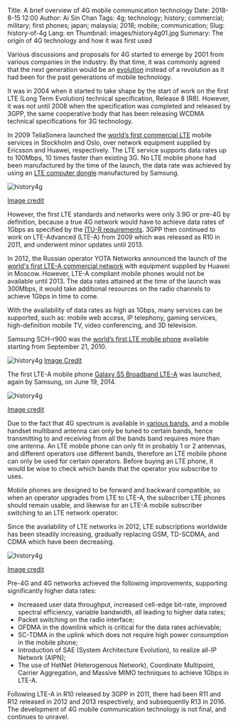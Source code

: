 Title: A brief overview of 4G mobile communication technology
Date: 2018-8-15 12:00
Author: Ai Sin Chan
Tags: 4g; technology; history; commercial; military; first phones; japan; malaysia; 2018; mobile; communication; 
Slug: history-of-4g
Lang: en
Thumbnail: images/history4g01.jpg
Summary: The origin of 4G technology and how it was first used

Various discussions and proposals for 4G started to emerge by 2001 from various companies in the industry. By that time, it was commonly agreed that the next generation would be an [evolution](http://www.gsmhistory.com/lte4g/) instead of a revolution as it had been for the past generations of mobile technology. 

It was in 2004 when it started to take shape by the start of work on the first LTE (Long Term Evolution) technical specification, Release 8 (R8). However, it was not until 2008 when the specification was completed and released by 3GPP, the same cooperative body that has been releasing WCDMA technical specifications for 3G technology. 

In 2009 TeliaSonera launched the [world’s first commercial LTE](https://www.telegeography.com/products/commsupdate/articles/2009/12/14/teliasonera-launches-worlds-first-commercial-lte-networks-in-sweden-and-norway/) mobile services in Stockholm and Oslo, over network equipment supplied by Ericsson and Huawei, respectively. The LTE service supports data rates up to 100Mbps, 10 times faster than existing 3G. No LTE mobile phone had been manufactured by the time of the launch, the data rate was achieved by using an [LTE computer dongle](https://www.samsung.com/us/news/newsPreviewRead.do?news_seq=16602) manufactured by Samsung.
 
![history4g](/images/history4g01.jpg)

[Image credit](https://phys.org/news/2009-12-samsung-lte-dongle-teliasonera-world.html)

However, the first LTE standards and networks were only 3.9G or pre-4G by definition, because a true 4G network would have to achieve data rates of 1Gbps as specified by the [ITU-R requirements](http://www.itu.int/pub/R-REP-M.2134-2008/en). 3GPP then continued to work on LTE-Advanced (LTE-A) from 2009 which was released as R10 in 2011, and underwent minor updates until 2013. 

In 2012, the Russian operator YOTA Networks announced the launch of the [world's first LTE-A commercial network](https://www.unwiredinsight.com/2012/lte-advanced-russia) with equipment supplied by Huawei in Moscow. However, LTE-A compliant mobile phones would not be available until 2013. The data rates attained at the time of the launch was 300Mbps, it would take additional resources on the radio channels to achieve 1Gbps in time to come. 

With the availability of data rates as high as 1Gbps, many services can be supported, such as: mobile web access, IP telephony, gaming services, high-definition mobile TV, video conferencing, and 3D television.

Samsung SCH-r900 was the [world’s first LTE mobile phone](http://www.gsmhistory.com/samsung-sch-r900/) available starting from September 21, 2010.

![history4g](/images/history4g02.jpg)
[Image Credit](http://www.gsmhistory.com/samsung-sch-r900/)

The first LTE-A mobile phone [Galaxy S5 Broadband LTE-A](https://news.samsung.com/global/samsung-launches-worlds-first-broadband-lte-a-smartphone) was launched, again by Samsung, on June 19, 2014. 
 
![history4g](/images/history4g03.jpg)

[Image credit](http://gizmomaniacs.com/samsung-galaxy-s5-broadband-lte-a-unveiled)

Due to the fact that 4G spectrum is available in [various bands](https://www.electronicdesign.com/4g/introduction-lte-advanced-real-4g), and a mobile handset multiband antenna can only be tuned to certain bands, hence transmitting to and receiving from all the bands band requires more than one antenna. An LTE mobile phone can only fit in probably 1 or 2 antennas, and different operators use different bands, therefore an LTE mobile phone can only be used for certain operators. Before buying an LTE phone, it would be wise to check which bands that the operator you subscribe to uses.

Mobile phones are designed to be forward and backward compatible, so when an operator upgrades from LTE to LTE-A, the subscriber LTE phones should remain usable, and likewise for an LTE-A mobile subscriber switching to an LTE network operator. 

Since the availability of LTE networks in 2012, LTE subscriptions worldwide has been steadily increasing, gradually replacing GSM, TD-SCDMA, and CDMA which have been decreasing. 

![history4g](/images/history4g04.jpg)

[Image credit](https://www.ericsson.com/en/mobility-report/mobility-visualizer)

Pre-4G and 4G networks achieved the following improvements, supporting significantly higher data rates:

-	Increased user data throughput, increased cell-edge bit-rate, improved spectral efficiency, variable bandwidth, all leading to higher data rates;
-	Packet switching on the radio interface; 
-	OFDMA in the downlink which is critical for the data rates achievable; 
-	SC-TDMA in the uplink which does not require high power consumption in the mobile phone; 
-	Introduction of SAE (System Architecture Evolution), to realize all-IP Network (AIPN);
-	The use of HetNet (Heterogenous Network), Coordinate Multipoint, Carrier Aggregation, and Massive MIMO techniques to achieve 1Gbps in LTE-A. 

Following LTE-A in R10 released by 3GPP in 2011, there had been R11 and R12 released in 2012 and 2013 respectively, and subsequently R13 in 2016. The development of 4G mobile communication technology is not final, and continues to unravel. 
